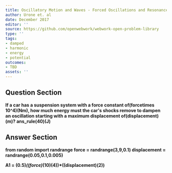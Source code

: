 ```yaml
---
title: Oscillatory Motion and Waves - Forced Oscillations and Resonance
author: Urone et. al
date: December 2017
editor: ''
source: https://github.com/openwebwork/webwork-open-problem-library
type: ''
tags:
- damped
- harmonic
- energy
- potential
outcomes:
- TBD
assets: ''
---
```


## Question Section 

<b>
If a car has a suspension system with a force constant of(forcetimes 10^4)(Nm), how much energy must the car's shocks remove to dampen an oscillation starting with a maximum displacement of(displacement)(m)?
ans_rule(40)(J)


## Answer Section

from random import randrange
force = randrange(3,9,0.1)
displacement = randrange(0.05,0.1,0.005)

A1 = (0.5)*((force)*(10)**(4))*((displacement)**(2))
